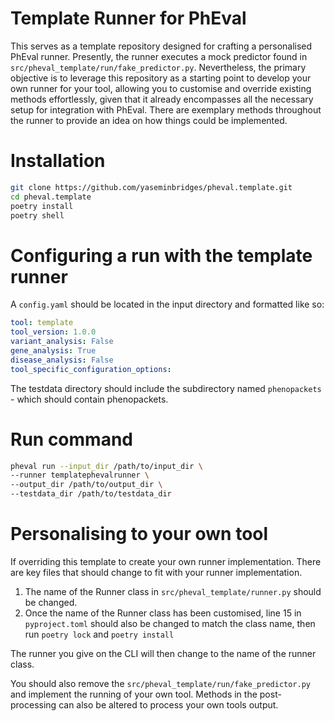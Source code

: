 # Template Runner for PhEval

This serves as a template repository designed for crafting a personalised PhEval runner. Presently, the runner executes a mock predictor found in `src/pheval_template/run/fake_predictor.py`. Nevertheless, the primary objective is to leverage this repository as a starting point to develop your own runner for your tool, allowing you to customise and override existing methods effortlessly, given that it already encompasses all the necessary setup for integration with PhEval. There are exemplary methods throughout the runner to provide an idea on how things could be implemented.

# Installation

```bash
git clone https://github.com/yaseminbridges/pheval.template.git
cd pheval.template
poetry install
poetry shell
```

# Configuring a run with the template runner

A `config.yaml` should be located in the input directory and formatted like so:

```yaml
tool: template
tool_version: 1.0.0
variant_analysis: False
gene_analysis: True
disease_analysis: False
tool_specific_configuration_options:
```

The testdata directory should include the subdirectory named `phenopackets` - which should contain phenopackets.

# Run command

```bash
pheval run --input_dir /path/to/input_dir \
--runner templatephevalrunner \
--output_dir /path/to/output_dir \
--testdata_dir /path/to/testdata_dir
```

# Personalising to your own tool

If overriding this template to create your own runner implementation. There are key files that should change to fit with your runner implementation.

1. The name of the Runner class in `src/pheval_template/runner.py` should be changed.
2. Once the name of the Runner class has been customised, line 15 in `pyproject.toml` should also be changed to match the class name, then run `poetry lock` and `poetry install`

The runner you give on the CLI will then change to the name of the runner class.

You should also remove the `src/pheval_template/run/fake_predictor.py` and implement the running of your own tool. Methods in the post-processing can also be altered to process your own tools output.